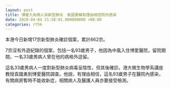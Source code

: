 ```yaml
---
layout: post
title: 博愛九旬病人染新型肺炎　袁國勇稱有理由相信院內感染
date: 2020-04-04 21:58:01.000000000 +08:00
categories: rthk
---
```


本港今日新增17宗新型肺炎確診個案，累計862宗。

7宗沒有外遊紀錄的個案，包括一名93歲男子，他因為中風入住博愛醫院，留院期間，一名33歲男病人曾在他的病格外逗留。

這名33歲男病人一度對新型肺炎病毒呈陰性，但其後確診。港大微生物學系講座教授袁國勇到博愛醫院調查。他說，有理由相信，這名93歲男子在醫院內感染，有關病房暫時不能收新症，相關病人及醫護人員亦要接受檢測。
